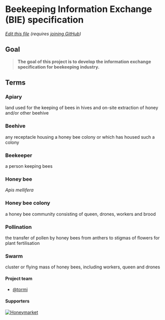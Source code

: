 # Beekeeping Information Exchange (BIE) specification
*[Edit this file](https://github.com/honeymarket/BIE/edit/master/README.md) (requires [joining GitHub](https://github.com/join?return_to=https%3A%2F%2Fgithub.com%2Fhoneymarket%2FBIE%2Fedit%2Fmaster%2FREADME.md&source=login=))*

## Goal

> **The goal of this project is to develop the information exchange specification for beekeeping industry.**

## Terms

### Apiary
land used for the keeping of bees in hives and on-site extraction of honey and/or other beehive

### Beehive
any receptacle housing a honey bee colony or which has housed such a colony

### Beekeeper
a person keeping bees

### Honey bee
*Apis mellifera*

### Honey bee colony
a honey bee community consisting of queen, drones, workers and brood

### Pollination
the transfer of pollen by honey bees from anthers to stigmas of flowers for plant fertilisation

### Swarm
cluster or flying mass of honey bees, including workers, queen and drones


#### Project team
- [@tormi](https://github.com/tormi)

#### Supporters

[![Honeymarket](http://honeymarket.com/HM_v.png)](http://honeymarket.com/)
